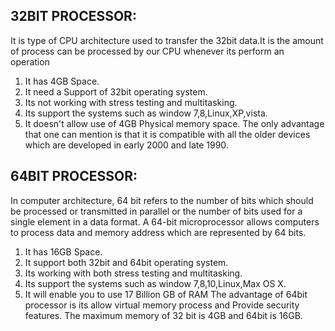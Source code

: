 ## **32BIT PROCESSOR:**
 It is type of CPU architecture used to transfer the 32bit data.It is the amount of process can be processed by our CPU whenever its perform an operation
 1. It has 4GB Space.
 2. It need a Support of 32bit operating system.
 3. Its not working with stress testing and multitasking.
 4.  Its support the systems such as window 7,8,Linux,XP,vista.
 5.  It doesn't allow use of 4GB Physical memory space.
The only advantage that one can mention is that it is compatible with all the older devices which are developed in early 2000 and late 1990.
## **64BIT PROCESSOR:**
In computer architecture, 64 bit refers to the number of bits which should be processed or transmitted in parallel or the number of bits used for a single element in a data format. A 64-bit microprocessor allows computers to process data and memory address which are represented by 64 bits.
 1. It has 16GB Space.
 2. It support both 32bit and 64bit operating system.
 3. Its working with both stress testing and multitasking.
 4. Its support the systems such as window 7,8,10,Linux,Max OS X.
 5. It will enable you to use 17 Billion GB of RAM 
The advantage of 64bit processor is its allow virtual memory process and Provide security features.
The maximum memory  of 32 bit is 4GB and 64bit is 16GB.
